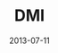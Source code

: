 ---
date: 2013-07-11
title: DMI
categories: platinum
logo: DMI_logo.png
www: http://www.dmimusic.com/
---